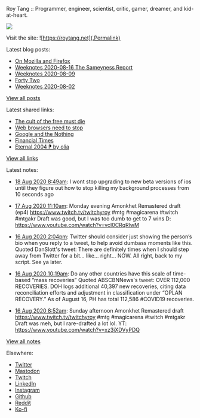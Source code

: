 Roy Tang :: Programmer, engineer, scientist, critic, gamer, dreamer, and kid-at-heart.

![](https://roytang.net/img/profile.jpg)

Visit the site: ![https://roytang.net](.Permalink)

Latest blog posts:
    

- [On Mozilla and Firefox](https://roytang.net/2020/08/on-mozilla-and-firefox/)
- [Weeknotes 2020-08-16 The Sameyness Report](https://roytang.net/2020/08/weeknotes-2020-08-16-the-sameyness-report/)
- [Weeknotes 2020-08-09](https://roytang.net/2020/08/weeknotes-08-09/)
- [Forty Two](https://roytang.net/2020/08/forty-two/)
- [Weeknotes 2020-08-02](https://roytang.net/2020/08/weeknotes-08-02/)

[View all posts](https://roytang.net/blog)

Latest shared links:
    

- [The cult of the free must die](https://roytang.net/2020/08/the-cult-of-the-free-must-die/)
- [Web browsers need to stop](https://roytang.net/2020/08/web-browsers-need-to-stop/)
- [Google and the Nothing](https://roytang.net/2020/08/google-and-the-nothing/)
- [Financial Times](https://roytang.net/2020/08/financial-times/)
- [Eternal 2004 ⁋ by olia](https://roytang.net/2020/08/eternal-2004-pp-by-olia/)

[View all links](https://roytang.net/links)

Latest notes:
    

- [18 Aug 2020 8:49am](https://roytang.net/2020/08/2d7fcd44f8a65f2078142cce92aa6b9a/): I wont stop upgrading to new beta versions of ios until they figure out how to stop killing my background processes from 10 seconds ago
- [17 Aug 2020 11:10am](https://roytang.net/2020/08/1295317142502608897/): Monday evening Amonkhet Remastered draft (ep4) https://www.twitch.tv/twitchyroy #mtg #magicarena #twitch #mtgakr
Draft was good, but I was too dumb to get to 7 wins D: https://www.youtube.com/watch?v=vcI0CRqRlwM
- [16 Aug 2020 2:04pm](https://roytang.net/2020/08/1294998594081021955/): Twitter should consider just showing the person’s bio when you reply to a tweet, to help avoid dumbass moments like this.
Quoted DanSlott&#39;s tweet:   There are definitely times when I should step away from Twitter for a bit&hellip; like&hellip; right&hellip; NOW.
All right, back to my script.
See ya later.
 
- [16 Aug 2020 10:19am](https://roytang.net/2020/08/1294941749983379456/): Do any other countries have this scale of time-based &ldquo;mass recoveries&rdquo;
Quoted ABSCBNNews&#39;s tweet:   OVER 112,000 RECOVERIES. DOH logs additional 40,397 new recoveries, citing data reconciliation efforts and adjustment in classification under &ldquo;OPLAN RECOVERY.&rdquo; As of August 16, PH has total 112,586 #COVID19 recoveries.  
- [16 Aug 2020 8:52am](https://roytang.net/2020/08/1294919994816462849/): Sunday afternoon Amonkhet Remastered draft https://www.twitch.tv/twitchyroy #mtg #magicarena #twitch #mtgakr
Draft was meh, but I rare-drafted a lot lol. YT: https://www.youtube.com/watch?v=xz3iXDVyPDQ

[View all notes](https://roytang.net/notes)

Elsewhere:

- [Twitter](https://twitter.com/roytang)
- [Mastodon](https://mastodon.technology/@roytang)
- [Twitch](https://twitch.tv/twitchyroy)
- [LinkedIn](https://www.linkedin.com/in/roytang)
- [Instagram](https://instagram.com/roytang0400)
- [Github](https://github.com/roytang)
- [Reddit](https://reddit.com/u/hungryroy)
- [Ko-fi](https://ko-fi.com/roytang)